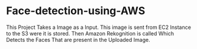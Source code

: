 # Face-detection-using-AWS
This Project Takes a Image as a Input. This image is sent from EC2 Instance to the S3 were it is stored. Then Amazon Rekognition is called Which Detects the Faces That are present in the Uploaded Image. 
